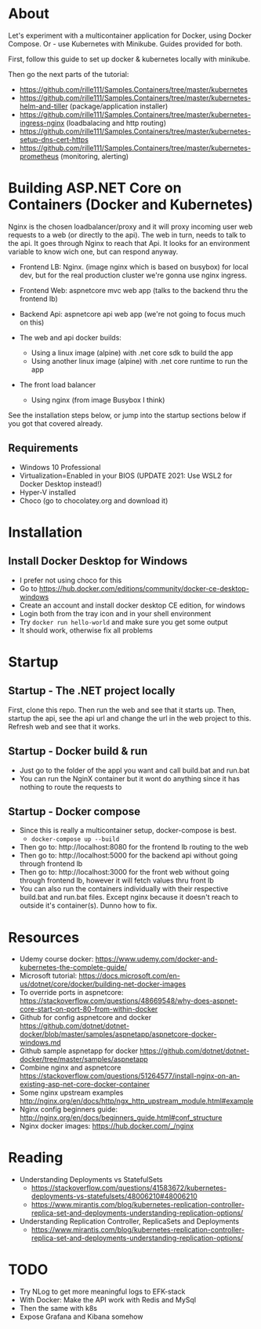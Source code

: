 ﻿# About

Let's experiment with a multicontainer application for Docker, using Docker Compose. 
Or - use Kubernetes with Minikube. Guides provided for both.

First, follow this guide to set up docker & kubernetes locally with minikube.

Then go the next parts of the tutorial:
* https://github.com/rille111/Samples.Containers/tree/master/kubernetes
* https://github.com/rille111/Samples.Containers/tree/master/kubernetes-helm-and-tiller (package/application installer)
* https://github.com/rille111/Samples.Containers/tree/master/kubernetes-ingress-nginx (loadbalacing and http routing)
* https://github.com/rille111/Samples.Containers/tree/master/kubernetes-setup-dns-cert-https
* https://github.com/rille111/Samples.Containers/tree/master/kubernetes-prometheus (monitoring, alerting)

# Building ASP.NET Core on Containers (Docker and Kubernetes)

Nginx is the chosen loadbalancer/proxy and it will proxy incoming user web requests to a web (or directly to the api).
The web in turn, needs to talk to the api. It goes through Nginx to reach that Api. It looks for an environment variable to know wich one, but can respond anyway.

* Frontend LB: Nginx. (image nginx which is based on busybox) for local dev, but for the real production cluster we're gonna use nginx ingress.
* Frontend Web: aspnetcore mvc web app (talks to the backend thru the frontend lb)
* Backend Api: aspnetcore api web app (we're not going to focus much on this)

* The web and api docker builds:
    * Using a linux image (alpine) with .net core sdk to build the app
    * Using another linux image (alpine) with .net core runtime to run the app 
* The front load balancer
    * Using nginx (from image Busybox I think)

See the installation steps below, or jump into the startup sections below if you got that covered already.

## Requirements

* Windows 10 Professional
* Virtualization=Enabled in your BIOS (UPDATE 2021: Use WSL2 for Docker Desktop instead!)
* Hyper-V installed
* Choco (go to chocolatey.org and download it)

# Installation

## Install Docker Desktop for Windows

* I prefer not using choco for this
* Go to https://hub.docker.com/editions/community/docker-ce-desktop-windows
* Create an account and install docker desktop CE edition, for windows
* Login both from the tray icon and in your shell environment
* Try `docker run hello-world` and make sure you get some output
* It should work, otherwise fix all problems

# Startup

## Startup - The .NET project locally

First, clone this repo. Then run the web and see that it starts up. 
Then, startup the api, see the api url and change the url in the web project to this. Refresh web and see that it works.

## Startup - Docker build & run

* Just go to the folder of the appl you want and call build.bat and run.bat
* You can run the NginX container but it wont do anything since it has nothing to route the requests to

## Startup - Docker compose

* Since this is really a multicontainer setup, docker-compose is best.
    * `docker-compose up --build`
* Then go to: http://localhost:8080 for the frontend lb routing to the web
* Then go to: http://localhost:5000 for the backend api without going through frontend lb
* Then go to: http://localhost:3000 for the front web without going through frontend lb, however it will fetch values thru front lb
* You can also run the containers individually with their respective build.bat and run.bat files. Except nginx because it doesn't reach to outside it's container(s). Dunno how to fix.

# Resources

* Udemy course docker: https://www.udemy.com/docker-and-kubernetes-the-complete-guide/
* Microsoft tutorial: https://docs.microsoft.com/en-us/dotnet/core/docker/building-net-docker-images
* To override ports in aspnetcore: https://stackoverflow.com/questions/48669548/why-does-aspnet-core-start-on-port-80-from-within-docker
* Github for config aspnetcore and docker https://github.com/dotnet/dotnet-docker/blob/master/samples/aspnetapp/aspnetcore-docker-windows.md
* Github sample aspnetapp for docker https://github.com/dotnet/dotnet-docker/tree/master/samples/aspnetapp
* Combine nginx and aspnetcore https://stackoverflow.com/questions/51264577/install-nginx-on-an-existing-asp-net-core-docker-container
* Some nginx upstream examples http://nginx.org/en/docs/http/ngx_http_upstream_module.html#example
* Nginx config beginners guide: http://nginx.org/en/docs/beginners_guide.html#conf_structure
* Nginx docker images: https://hub.docker.com/_/nginx

# Reading
* Understanding Deployments vs StatefulSets
    * https://stackoverflow.com/questions/41583672/kubernetes-deployments-vs-statefulsets/48006210#48006210
    * https://www.mirantis.com/blog/kubernetes-replication-controller-replica-set-and-deployments-understanding-replication-options/
* Understanding Replication Controller, ReplicaSets and Deployments
    * https://www.mirantis.com/blog/kubernetes-replication-controller-replica-set-and-deployments-understanding-replication-options/

# TODO
* Try NLog to get more meaningful logs to EFK-stack
* With Docker: Make the API work with Redis and MySql
* Then the same with k8s
* Expose Grafana and Kibana somehow
